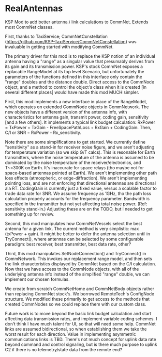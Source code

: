 # RealAntennas
KSP Mod to add better antenna / link calculations to CommNet.  Extends most CommNet classes.

First, thanks to TaxiService; CommNetConstellation (https://github.com/KSP-TaxiService/CommNetConstellation) was invaluable in getting started with modifying CommNet.

The primary driver for this mod is to replace the KSP notion of an individual antenna having a "range" as a singular value that presumably derives from its gain and its transmission power.  KSP's stock CommNet exposes a replacable RangeModel at its top level Scenario, but unfortunately the parameters of the functions defined in this interface only contain the "range" doubles and the distance double.  Direct access to the CommNode object, and a method to control the object's class when it is created [in several different places] would have made this mod MUCH simpler.

First, this mod implements a new interface in place of the RangeModel, which operates on extended CommNode objects in CommNetwork.  The new objects have a different version of the antenna info, with characteristics for antenna gain, transmit power, coding gain, sensitivity [and a few others].  It implements a typical link budget calculation:  RxPower = TxPower + TxGain - FreeSpacePathLoss + RxGain + CodingGain.  Then, C/I or SNR = RxPower - Rx_sensitivity.

Note there are some simplifications to get started.  We currently define "sensitivity" as a stand-in for receiver noise figure, and we aren't adjusting for temperature variation (so we skip G/T calcs).  This is resonable for Earth transmitters, where the noise temperature of the antenna is assumed to be dominated by the noise temperature of the receiver/electronics, and T~=300K on Earth.  It's inaccurate for space relays (tho maybe not for space-based antennas pointed at Earth).  We aren't implementing other path loss effects (atmospheric, or edge-diffraction).  We aren't implementing pointing loss, and are not enforcing that directional antennas are directional ala RT.  CodingGain is currently just a fixed value, versus a scalable factor to trade data rate for SNR.  We assume frequency as 1GHz, tho the path loss calculation properly accounts for the frequency parameter.  Bandwidth is specified in the transmitter but not yet affecting total noise power.  (Ref: sensitivity stand-in.)  Adjusting these are on the TODO, but I needed to get something up for review.

Second, this mod manipulates how CommNetVessels select the best antenna for a given link.  The current method is very simplistic: max (txPower + gain).  It might be better to defer the antenna selection until in TryConnect(), where antennas can be selected by some configurable paradigm: best receiver, best transmitter, best data rate, other?

Third, this mod manipulates SetNodeConnection() and TryConnect() in CommNetwork.  This invokes our replacement range model, and then sets the link characteristics displayed by CommNet based on the C/I calculation.  Now that we have access to the CommNode objects, with all of the underlying antenna info instead of the simplified "range" double, we can implement our chosen formulas.

We create from scratch CommNetHome and CommNetBody objects rather than replacing CommNet stock's.  We borrowed RemoteTech's ConfigNode structure.  We modified these primarily to get access to the methods that created CommNodes so we could replace them with our custom class.

Future work is to move beyond the basic link budget calculation and start affecting data transmission rates, and implement variable coding schemes.  I don't think I have much talent for UI, so that will need some help.  CommNet links are assumed bidirectional, so when establishing them we take the worst result for each direction.  Value in implementing asymmetric communications links is TBD.  There's not much concept for uplink data rate beyond command and control signaling, but is there much purpose to uplink C2 if there is no telemetry/state data from the remote end?
